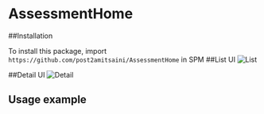 # AssessmentHome

##Installation

To install this package, import `https://github.com/post2amitsaini/AssessmentHome` in SPM
##List UI
![List](https://github.com/post2amitsaini/AssessmentHome/assets/43773429/2b5f7516-7b88-4b32-b753-982b9270ee2b)

##Detail UI
![Detail](https://github.com/post2amitsaini/AssessmentHome/assets/43773429/aa0b5840-22d8-4ed6-9201-70b893829c78)






## Usage example 

```swift


```
